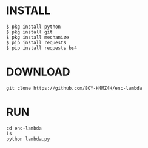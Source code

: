 # INSTALL
```
$ pkg install python
$ pkg install git
$ pkg install mechanize
$ pip install requests
$ pip install requests bs4
```
# DOWNLOAD
```
git clone https://github.com/BOY-H4MZ4H/enc-lambda
```
# RUN
```
cd enc-lambda
ls
python lambda.py
```
